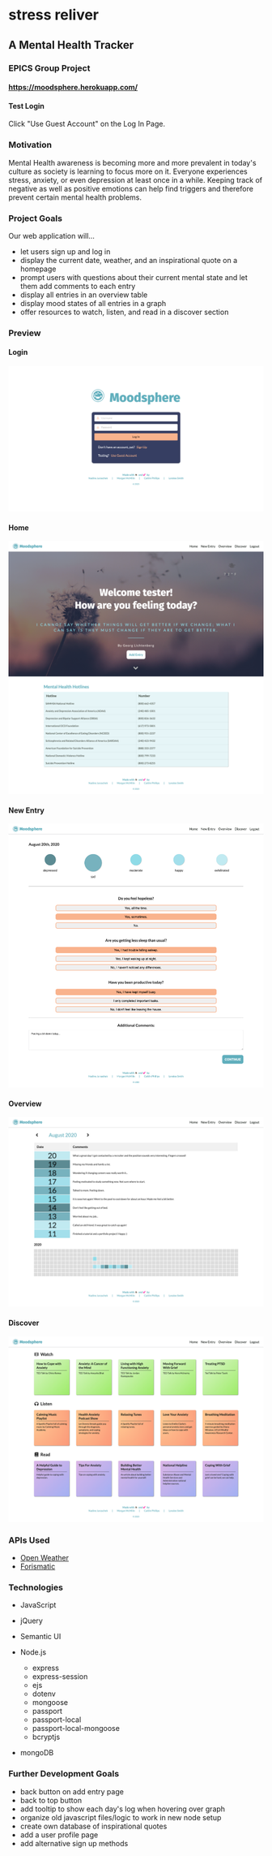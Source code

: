 # stress reliver
## A Mental Health Tracker
### EPICS Group Project
#### https://moodsphere.herokuapp.com/

#### Test Login
Click "Use Guest Account" on the Log In Page.


### Motivation
Mental Health awareness is becoming more and more prevalent in today's culture as society is learning to focus more on it. Everyone experiences stress, anxiety, or even depression at least once in a while. Keeping track of negative as well as positive emotions can help find triggers and therefore prevent certain mental health problems.

### Project Goals
Our web application will...
* let users sign up and log in
* display the current date, weather, and an inspirational quote on a homepage
* prompt users with questions about their current mental state and let them add comments to each entry
* display all entries in an overview table
* display mood states of all entries in a graph
* offer resources to watch, listen, and read in a discover section

### Preview
#### Login
![Login Page](./public/assets/images/readme/moodsphere-login.png)

#### Home
![Home Page](./public/assets/images/readme/moodsphere-home.png)

#### New Entry
![New Entry Page](./public/assets/images/readme/moodsphere-newentry.png)

#### Overview
![Overview Page](./public/assets/images/readme/moodsphere-overview.png)

#### Discover
![Discover Page](./public/assets/images/readme/moodsphere-discover.png)

### APIs Used
* [Open Weather](https://openweathermap.org/)
* [Forismatic](https://forismatic.com/en/)

### Technologies
* JavaScript
* jQuery

* Semantic UI

* Node.js
    * express
    * express-session
    * ejs
    * dotenv
    * mongoose
    * passport
    * passport-local
    * passport-local-mongoose
    * bcryptjs

* mongoDB

### Further Development Goals
* back button on add entry page
* back to top button
* add tooltip to show each day's log when hovering over graph
* organize old javascript files/logic to work in new node setup
* create own database of inspirational quotes
* add a user profile page
* add alternative sign up methods
